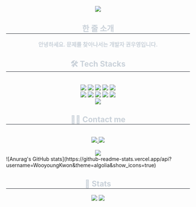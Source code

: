 <div align= "center">
    <img src="https://capsule-render.vercel.app/api?type=soft&color=0:caf0fe,100:008cb4&height=120&text=Wooyoung%20Kwon&animation=&fontColor=2c1376&fontSize=50" />
    </div>
    <div align= "center"> 
    <h2 style="border-bottom: 1px solid #21262d; color: #c9d1d9;"> 한 줄 소개 </h2>  
    <div style="font-weight: 700; font-size: 15px; text-align: center; color: #c9d1d9;"> 안녕하세요. 문제를 찾아나서는 개발자 권우영입니다. </div> 
    </div>
    <div align= "center">
    <h2 style="border-bottom: 1px solid #21262d; color: #c9d1d9;"> 🛠️ Tech Stacks </h2> <br> 
    <div style="margin: 0 auto; text-align: center;" align= "center"> <img src="https://img.shields.io/badge/Amazon S3-569A31?style=flat-square&logo=Amazon S3&logoColor=white">
          <img src="https://img.shields.io/badge/Amazon AWS-232F3E?style=flat-square&logo=Amazon AWS&logoColor=white">
          <img src="https://img.shields.io/badge/Docker-2496ED?style=flat-square&logo=Docker&logoColor=white">
          <img src="https://img.shields.io/badge/Figma-F24E1E?style=flat-square&logo=Figma&logoColor=white">
          <img src="https://img.shields.io/badge/Git-F05032?style=flat-square&logo=Git&logoColor=white">
          <br/><img src="https://img.shields.io/badge/HTML5-E34F26?style=flat-square&logo=HTML5&logoColor=white">
          <img src="https://img.shields.io/badge/Java-007396?style=flat-square&logo=Java&logoColor=white">
          <img src="https://img.shields.io/badge/MySQL-4479A1?style=flat-square&logo=MySQL&logoColor=white">
          <img src="https://img.shields.io/badge/Notion-000000?style=flat-square&logo=Notion&logoColor=white">
          <img src="https://img.shields.io/badge/Python-3776AB?style=flat-square&logo=Python&logoColor=white">
          <br/><img src="https://img.shields.io/badge/Spring-6DB33F?style=flat-square&logo=Spring&logoColor=white">
          </div>
    </div>
    <div align= "center">
    <h2 style="border-bottom: 1px solid #21262d; color: #c9d1d9;"> 🧑‍💻 Contact me </h2> <br> 
    <div align= "center"> <a href=mailto:rnjsdndud0091@gmail.com> <img src="https://img.shields.io/badge/Gmail-EA4335?style=flat-square&logo=Gmail&logoColor=white&link=mailto:rnjsdndud0091@gmail.com"> </a>
         <a href=https://kwyjjang.tistory.com> <img src="https://img.shields.io/badge/Tistory-000000?style=flat-square&logo=Tistory&logoColor=white&link=https://kwyjjang.tistory.com"> </a>
          </div>  <br> 
    <div align= "center"> <a href="https://hits.seeyoufarm.com"> <img src="https://hits.seeyoufarm.com/api/count/incr/badge.svg?url=https%3A%2F%2Fgithub.com%2FWooyoungKwon%2F&count_bg=%23000000&title_bg=%23000000&icon=github.svg&icon_color=%23FFFFFF&title=GitHub&edge_flat=false"/></a>
       </div> 
    </div>
    ![Anurag's GitHub stats](https://github-readme-stats.vercel.app/api?username=WooyoungKwon&theme=algolia&show_icons=true)
    <div align= "center"> 
    <h2 style="border-bottom: 1px solid #21262d; color: #c9d1d9;"> 🏅 Stats </h2> <div align= "center"> <img src="https://github-readme-stats.vercel.app/api?username=WooyoungKwon&bg_color=60,caf0fe,00c7fc&title_color=371a94&text_color=371a94"
         /> <img src="https://github-readme-stats.vercel.app/api/top-langs/?username=WooyoungKwon&layout=compact&bg_color=60,caf0fe,00c7fc&title_color=371a94&text_color=371a94"
           /> </div> 
    </div>
    
